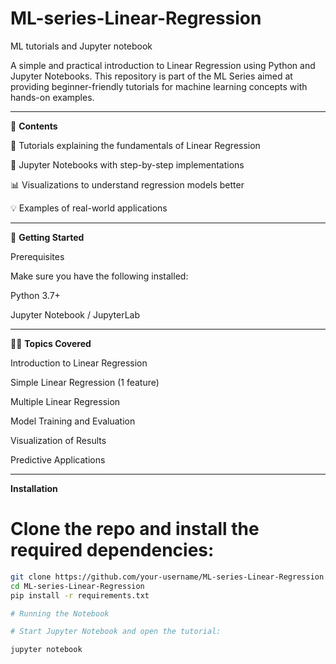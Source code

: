 # ML-series-Linear-Regression
ML tutorials and Jupyter notebook

A simple and practical introduction to Linear Regression using Python and Jupyter Notebooks. This repository is part of the ML Series aimed at providing beginner-friendly tutorials for machine learning concepts with hands-on examples.

---
📌 **Contents**

📖 Tutorials explaining the fundamentals of Linear Regression

📝 Jupyter Notebooks with step-by-step implementations

📊 Visualizations to understand regression models better

💡 Examples of real-world applications

---
🚀 **Getting Started**

Prerequisites

Make sure you have the following installed:

Python 3.7+

Jupyter Notebook / JupyterLab

---
🧑‍💻 **Topics Covered**

Introduction to Linear Regression

Simple Linear Regression (1 feature)

Multiple Linear Regression

Model Training and Evaluation

Visualization of Results

Predictive Applications

---

**Installation**

# Clone the repo and install the required dependencies:
```bash
git clone https://github.com/your-username/ML-series-Linear-Regression.git
cd ML-series-Linear-Regression
pip install -r requirements.txt

# Running the Notebook

# Start Jupyter Notebook and open the tutorial:

jupyter notebook
